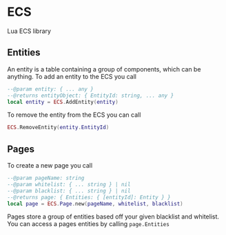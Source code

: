 # ECS
Lua ECS library

## Entities
An entity is a table containing a group of components, which can be anything.
To add an entity to the ECS you call
```lua
--@param entity: { ... any }
--@returns entityObject: { EntityId: string, ... any }
local entity = ECS.AddEntity(entity)
```

To remove the entity from the ECS you can call
```lua
ECS.RemoveEntity(entity.EntityId)
```

## Pages
To create a new page you call
```lua
--@param pageName: string
--@param whitelist: { ... string } | nil
--@param blacklist: { ... string } | nil
--@returns page: { Entities: { [entityId]: Entity } }
local page = ECS.Page.new(pageName, whitelist, blacklist)
```
Pages store a group of entities based off your given blacklist and whitelist.
You can access a pages entities by calling ``page.Entities``
